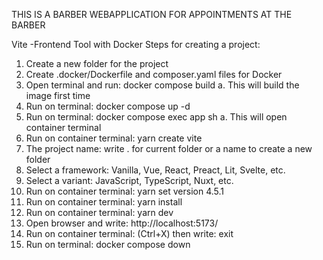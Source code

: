 

THIS IS A BARBER WEBAPPLICATION FOR APPOINTMENTS AT THE BARBER


Vite -Frontend Tool with Docker
Steps for creating a project:

1. Create a new folder for the project
2. Create .docker/Dockerfile and composer.yaml files for Docker
3. Open terminal and run: docker compose build
a. This will build the image first time
4. Run on terminal: docker compose up -d
5. Run on terminal: docker compose exec app sh
a. This will open container terminal
6. Run on container terminal: yarn create vite
7. The project name: write . for current folder or a name to create a new folder
8. Select a framework: Vanilla, Vue, React, Preact, Lit, Svelte, etc.
9. Select a variant: JavaScript, TypeScript, Nuxt, etc.
10. Run on container terminal: yarn set version 4.5.1
11. Run on container terminal: yarn install
12. Run on container terminal: yarn dev
13. Open browser and write: http://localhost:5173/
14. Run on container terminal: (Ctrl+X) then write: exit
15. Run on terminal: docker compose down